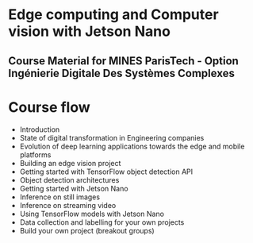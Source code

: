 # Edge computing and Computer vision with Jetson Nano
## Course Material for MINES ParisTech - Option Ingénierie Digitale Des Systèmes Complexes 

# Course flow

- Introduction
- State of digital transformation in Engineering companies
- Evolution of deep learning applications towards the edge and mobile platforms
- Building an edge vision project
- Getting started with TensorFlow object detection API
- Object detection architectures
- Getting started with Jetson Nano
- Inference on still images 
- Inference on streaming video 
- Using TensorFlow models with Jetson Nano
- Data collection and labelling for your own projects
- Build your own project (breakout groups)


